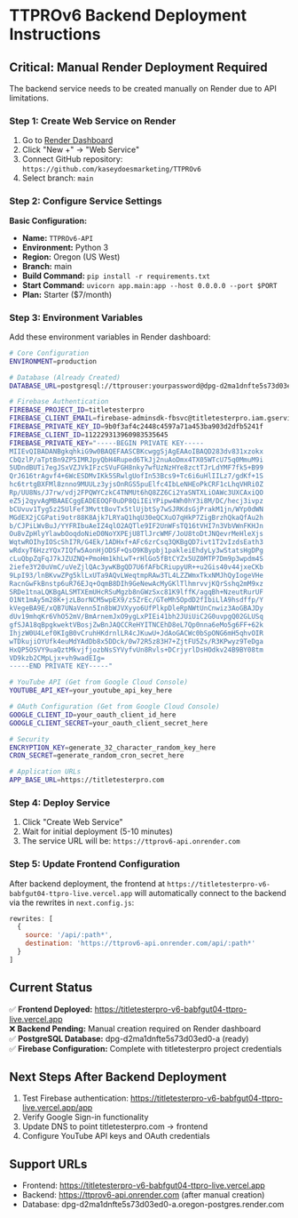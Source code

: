# TTPROv6 Backend Deployment Instructions

## Critical: Manual Render Deployment Required

The backend service needs to be created manually on Render due to API limitations.

### Step 1: Create Web Service on Render

1. Go to [Render Dashboard](https://dashboard.render.com/)
2. Click "New +" → "Web Service"
3. Connect GitHub repository: `https://github.com/kaseydoesmarketing/TTPROv6`
4. Select branch: `main`

### Step 2: Configure Service Settings

**Basic Configuration:**
- **Name:** `TTPROv6-API` 
- **Environment:** Python 3
- **Region:** Oregon (US West)
- **Branch:** main
- **Build Command:** `pip install -r requirements.txt`
- **Start Command:** `uvicorn app.main:app --host 0.0.0.0 --port $PORT`
- **Plan:** Starter ($7/month)

### Step 3: Environment Variables

Add these environment variables in Render dashboard:

```bash
# Core Configuration
ENVIRONMENT=production

# Database (Already Created)
DATABASE_URL=postgresql://ttprouser:yourpassword@dpg-d2ma1dnfte5s73d03ed0-a.oregon-postgres.render.com/ttprodbv6

# Firebase Authentication
FIREBASE_PROJECT_ID=titletesterpro
FIREBASE_CLIENT_EMAIL=firebase-adminsdk-fbsvc@titletesterpro.iam.gserviceaccount.com
FIREBASE_PRIVATE_KEY_ID=9b0f3af4c2448c4597a71a453ba903d2dfb5241f
FIREBASE_CLIENT_ID=112229313960983535645
FIREBASE_PRIVATE_KEY="-----BEGIN PRIVATE KEY-----
MIIEvQIBADANBgkqhkiG9w0BAQEFAASCBKcwggSjAgEAAoIBAQD283dv831xzokx
CbQzlP/aTptBn9ZP5IMRJpyQbH4Ruped6TkJj2nuAoDmx4TX05WTcU75q0MmuM9i
5UDndBUTi7egJSxVZJVkIFzcSVuFGH8nky7wfUzNzHYe8zctTJrLdYMF7fk5+B99
QrJ616trAgvf4+6WcESDMvIKk5SRwlgUofIn53Bcs9+Tc6i6uHlIILz7/gdKf+1S
hc6trtgBXFMl8znno9MUULz3yjsOnRGS5puElfc4IbLeNHEoPkCRF1cLhqVHRi0Z
Rp/UU8Ns/J7rw/vdj2FPQWYCzkC4TNMUt6hQ8ZZ6Ci2YaSNTXLiOAWc3UXCAxiQO
eZ5j2qyvAgMBAAECggEADEEOQF0uDP8QiIEiYPipw4Wh0hY3i8M/DC/hecj3ivpz
bCUvuv1Tyg5z25UlFef3MvttBovTx5tlUjbtSy7wSJRKdsGjPrakM1jn/WYp0dWN
MGdEX2jCGPati9otr88K8Ajk7LRYaQ1hqU30eQCXuO7qHkP7ZigBrzhQkaQfAu2h
b/CJPiLWvBuJ/YYFRIbuAeIZ4qlO2AQTle9IF2UnWFsTQ16tVHI7n3VbVWnFKHJn
Ou8vZpHlyYlawbOoqdoNieD0NoYXPEjU8TlJrcWMF/JoU8toDtJNQevrMeHleXjs
WqtwROIhyIOScShI7R/G4Ek/1ADHxf+AFc6zrCsq3QKBgQD7ivt1T2vIzdsEath3
wRdxyT6HzzYQx7IQfw5AonHjODSF+QsO9KBypbj1pakleiEhdyLy3wStatsHgDPg
cLuQbpZqFqJ7kJZUZNQ+PmoHm1khLwT+rHlGo5fBtCYZx5UZ0MTP7Dm9p3wpdm4S
2iefe3Y20uVmC/uVeZjlQAc3ywKBgQD7U6fAFbCRiupyUR++u2Gis40v44jxeCKb
9LpI93/lnBKvwZPg5klLxUTa9AQvLWeqtmpRAw3TL4LZZWmxTkxNMJhQyIogeVHe
RacnGwFkBnstp6uR76EJq+OqmB8DIh9GeNewAcMyGKlTlhmrvvjKQrSshq2mM9xz
SRDe1tnaLQKBgALSMTXEmUHcRSuMgzb8nGWzSxc81K9lffK/agqBh+NzeutRurUF
O1Nt1mAy5m28K+jzLBorNCM5wpEX9/z5ZrEc/GTeMh5OpdD2fIbiLlA9hsdffp/Y
kVegeBA9E/xQB7UNaVenn5In8bWJVXyyo6UfPlkpDleRpNWtUnCnwiz3AoGBAJDy
dUv19mhqKr6VhO52mV/BmArnemJxO9ygLxPIEi41bh2JUiUiC2G0uvpgQ02GLUSq
gfSJA18qBpgkwektVBosjZwBnJAQCCReHYITNCEhD8eL7Qp0nna6eMo5g6FF+62k
IhjzW0U4Lef0KIgB0vCruhHKdrnlLR4cJKuwU+JdAoGACWc0bSpONG6mH5qhvOIR
wTDkujiOYUfk4euMdYAdDb8x5DDck/0w72R5z83H7+ZjtFU5Zs/R3KPwyz9TeDga
HxQP5OSVY9uaQztMkvjfjozbNsSYVyfvUn8Rvls+DCrjyrlDsHOdkv24B9BY08tm
VD9kzb2CMpLjx+vh9wadEIg=
-----END PRIVATE KEY-----"

# YouTube API (Get from Google Cloud Console)
YOUTUBE_API_KEY=your_youtube_api_key_here

# OAuth Configuration (Get from Google Cloud Console)
GOOGLE_CLIENT_ID=your_oauth_client_id_here
GOOGLE_CLIENT_SECRET=your_oauth_client_secret_here

# Security
ENCRYPTION_KEY=generate_32_character_random_key_here
CRON_SECRET=generate_random_cron_secret_here

# Application URLs
APP_BASE_URL=https://titletesterpro.com
```

### Step 4: Deploy Service

1. Click "Create Web Service"
2. Wait for initial deployment (5-10 minutes)
3. The service URL will be: `https://ttprov6-api.onrender.com`

### Step 5: Update Frontend Configuration

After backend deployment, the frontend at `https://titletesterpro-v6-babfgut04-ttpro-live.vercel.app` will automatically connect to the backend via the rewrites in `next.config.js`:

```javascript
rewrites: [
  {
    source: '/api/:path*',
    destination: 'https://ttprov6-api.onrender.com/api/:path*'
  }
]
```

## Current Status

✅ **Frontend Deployed:** https://titletesterpro-v6-babfgut04-ttpro-live.vercel.app  
❌ **Backend Pending:** Manual creation required on Render dashboard  
✅ **PostgreSQL Database:** dpg-d2ma1dnfte5s73d03ed0-a (ready)  
✅ **Firebase Configuration:** Complete with titletesterpro project credentials

## Next Steps After Backend Deployment

1. Test Firebase authentication: https://titletesterpro-v6-babfgut04-ttpro-live.vercel.app/app
2. Verify Google Sign-in functionality 
3. Update DNS to point titletesterpro.com → frontend
4. Configure YouTube API keys and OAuth credentials

## Support URLs

- Frontend: https://titletesterpro-v6-babfgut04-ttpro-live.vercel.app
- Backend: https://ttprov6-api.onrender.com (after manual creation)
- Database: dpg-d2ma1dnfte5s73d03ed0-a.oregon-postgres.render.com